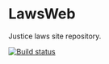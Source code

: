 # LawsWeb
Justice laws site repository.

[![Build status](https://dev.azure.com/JuDcDevOps-Dev/LIMS/_apis/build/status/LawsWebSandStage-Github%20Pipeline)](https://dev.azure.com/JuDcDevOps-Dev/LIMS/_build/latest?definitionId=37)
